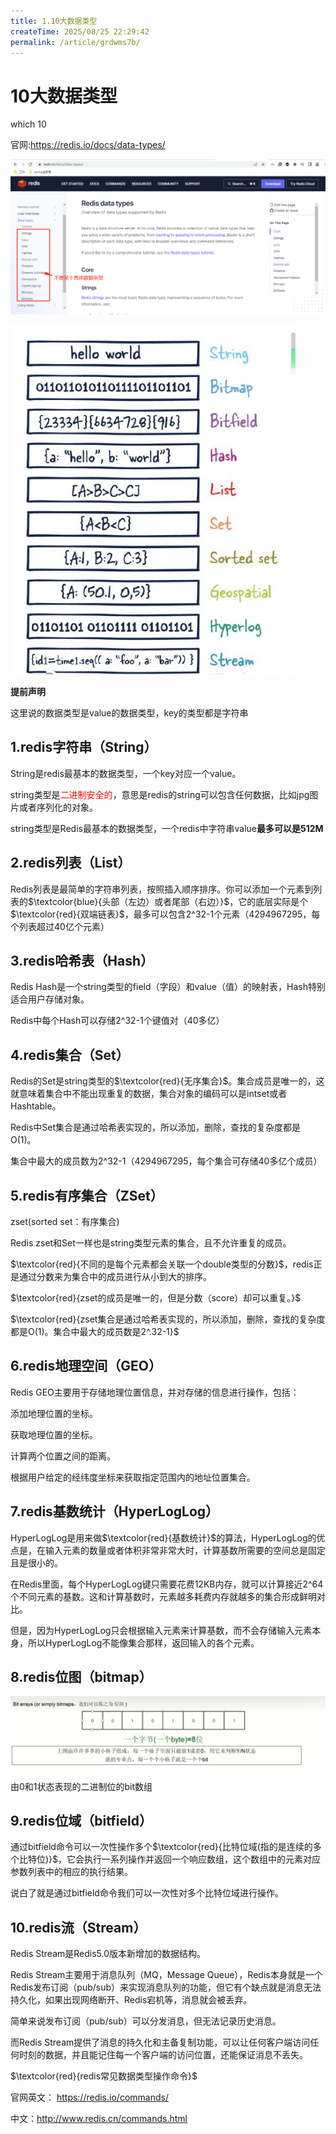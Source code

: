 ```yaml
---
title: 1.10大数据类型
createTime: 2025/08/25 22:29:42
permalink: /article/grdwms7b/
---
```

# 10大数据类型

which 10

官网:https://redis.io/docs/data-types/

![](images/1.10大数据类型.png)

![](images/2.10大数据类型图示.png)

**提前声明**

这里说的数据类型是value的数据类型，key的类型都是字符串

## 1.redis字符串（String）

String是redis最基本的数据类型，一个key对应一个value。

string类型是<font color='red'>二进制安全的</font>，意思是redis的string可以包含任何数据，比如jpg图片或者序列化的对象。

string类型是Redis最基本的数据类型，一个redis中字符串value**最多可以是512M**

## 2.redis列表（List）

Redis列表是最简单的字符串列表，按照插入顺序排序。你可以添加一个元素到列表的$\textcolor{blue}{头部（左边）或者尾部（右边）}$，它的底层实际是个$\textcolor{red}{双端链表}$，最多可以包含2^32-1个元素（4294967295，每个列表超过40亿个元素）

## 3.redis哈希表（Hash）

Redis Hash是一个string类型的field（字段）和value（值）的映射表，Hash特别适合用户存储对象。

Redis中每个Hash可以存储2^32-1个键值对（40多亿）

## 4.redis集合（Set）

Redis的Set是string类型的$\textcolor{red}{无序集合}$。集合成员是唯一的，这就意味着集合中不能出现重复的数据，集合对象的编码可以是intset或者Hashtable。

Redis中Set集合是通过哈希表实现的，所以添加，删除，查找的复杂度都是O(1)。

集合中最大的成员数为2^32-1（4294967295，每个集合可存储40多亿个成员）

## 5.redis有序集合（ZSet）

zset(sorted set：有序集合)

Redis zset和Set一样也是string类型元素的集合，且不允许重复的成员。

$\textcolor{red}{不同的是每个元素都会关联一个double类型的分数}$，redis正是通过分数来为集合中的成员进行从小到大的排序。

$\textcolor{red}{zset的成员是唯一的，但是分数（score）却可以重复。}$

$\textcolor{red}{zset集合是通过哈希表实现的，所以添加，删除，查找的复杂度都是O(1)。集合中最大的成员数是2^.32-1}$

## 6.redis地理空间（GEO）

Redis GEO主要用于存储地理位置信息，并对存储的信息进行操作，包括：

添加地理位置的坐标。

获取地理位置的坐标。

计算两个位置之间的距离。

根据用户给定的经纬度坐标来获取指定范围内的地址位置集合。

## 7.redis基数统计（HyperLogLog）

HyperLogLog是用来做$\textcolor{red}{基数统计}$的算法，HyperLogLog的优点是，在输入元素的数量或者体积非常非常大时，计算基数所需要的空间总是固定且是很小的。

在Redis里面，每个HyperLogLog键只需要花费12KB内存，就可以计算接近2^64个不同元素的基数。这和计算基数时，元素越多耗费内存就越多的集合形成鲜明对比。

但是，因为HyperLogLog只会根据输入元素来计算基数，而不会存储输入元素本身，所以HyperLogLog不能像集合那样，返回输入的各个元素。

## 8.redis位图（bitmap）

![](images/3.redis位图.jpg)

由0和1状态表现的二进制位的bit数组

## 9.redis位域（bitfield）

通过bitfield命令可以一次性操作多个$\textcolor{red}{比特位域(指的是连续的多个比特位)}$，它会执行一系列操作并返回一个响应数组，这个数组中的元素对应参数列表中的相应的执行结果。

说白了就是通过bitfield命令我们可以一次性对多个比特位域进行操作。

## 10.redis流（Stream）

Redis Stream是Redis5.0版本新增加的数据结构。

Redis Stream主要用于消息队列（MQ，Message Queue），Redis本身就是一个Redis发布订阅（pub/sub）来实现消息队列的功能，但它有个缺点就是消息无法持久化，如果出现网络断开、Redis宕机等，消息就会被丢弃。

简单来说发布订阅（pub/sub）可以分发消息，但无法记录历史消息。

而Redis Stream提供了消息的持久化和主备复制功能，可以让任何客户端访问任何时刻的数据，并且能记住每一个客户端的访问位置，还能保证消息不丢失。



$\textcolor{red}{redis常见数据类型操作命令}$

官网英文： https://redis.io/commands/

中文：http://www.redis.cn/commands.html

